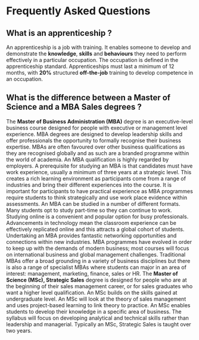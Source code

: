 # Frequently Asked Questions

## What is an apprenticeship ?
An apprenticeship is a job with training. It enables someone to develop and demonstrate the **knowledge**, **skills** and **behaviours** they need to perform effectively in a particular occupation. The occupation is defined in the apprenticeship standard. Apprenticeships must last a minimum of 12 months, with **20%** structured **off-the-job** training to develop competence in an occupation.

## What is the difference between a Master of Science and a MBA Sales degrees ?
The **Master of Business Administration (MBA)** degree is an executive-level business course designed for people with executive or management level experience. MBA degrees are designed to develop leadership skills and offer professionals the opportunity to formally recognise their business expertise. MBAs are often favoured over other business qualifications as they are recognised globally and as such are a branded programme within the world of academia. An MBA qualification is highly regarded by employers. A prerequisite for studying an MBA is that candidates must have work experience, usually a minimum of three years at a strategic level. This creates a rich learning environment as participants come from a range of industries and bring their different experiences into the course. It is important for participants to have practical experience as MBA programmes require students to think strategically and use work place evidence within assessments. An MBA can be studied in a number of different formats. Many students opt to study part-time so they can continue to work. Studying online is a convenient and popular option for busy professionals. Advancements in technology mean the classroom experience can be effectively replicated online and this attracts a global cohort of students. Undertaking an MBA provides fantastic networking opportunities and connections within new industries. MBA programmes have evolved in order to keep up with the demands of modern business; most courses will focus on international business and global management challenges. Traditional MBAs offer a broad grounding in a variety of business disciplines but there is also a range of specialist MBAs where students can major in an area of interest: management, marketing, finance, sales or HR.
  The **Master of Science (MSc), Strategic Sales** degree is designed for people who are at the beginning of their sales management career, or for sales graduates who want a higher level qualification. An MSc builds on the skills gained at undergraduate level. An MSc will look at the theory of sales management and uses project-based learning to link theory to practice. An MSc enables students to develop their knowledge in a specific area of business. The syllabus will focus on developing analytical and technical skills rather than leadership and managerial. Typically an MSc, Strategic Sales is taught over two years.

